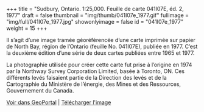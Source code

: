 +++
title = "Sudbury, Ontario. 1:25,000. Feuille de carte 041I07E, éd. 2, 1977"
draft = false
thumbnail = "img/thumb/041I07e_1977.gif"
fullimage = "img/full/041I07e_1977.jpg"
showonlyimage = false
id = "041I07e_1977"
weight = 15
+++

Il s’agit d’une image tramée géoréférencée d’une carte imprimée sur papier de North Bay, région de l’Ontario (feuille No. 041I07E), publiée en 1977. C’est la deuxième édition d’une série de deux cartes publiées entre 1965 et 1977.

<!--more-->

La photographie utilisée pour créer cette carte fut prise à l’origine en 1974 par la Northway Survey Corporation Limited, basée à Toronto, ON. Ces différents levés faisaient partie de la Direction des levés et de la Cartographie du Ministère de l’énergie, des Mines et des Ressources, Gouvernement du Canada.

[Voir dans GeoPortal](http://geo.scholarsportal.info/#r/details/_uri@=HTDP25K041I07e_1977TIFF&_add:true) | [Télécharger l'image](https://ocul.on.ca/topomaps/map-images/HTDP25K041I07e_1977TIFF.jpg)

